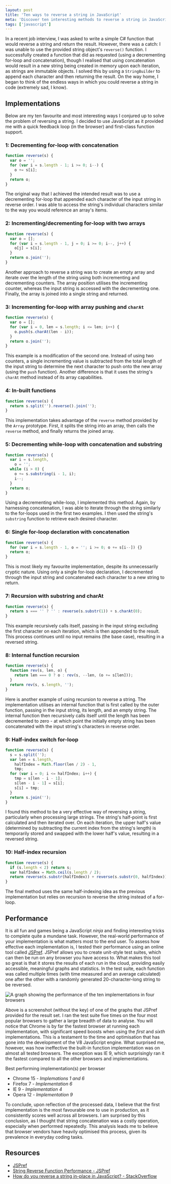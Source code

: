 ```yaml
---
layout: post
title: 'Ten ways to reverse a string in JavaScript'
meta: 'Discover ten interesting methods to reverse a string in JavaScript, complete with performance analysis and practical code examples for coding interviews.'
tags: ['javascript']
---
```


In a recent job interview, I was asked to write a simple C# function that would reverse a string and return the result.
However, there was a catch: I was unable to use the provided string object's `reverse()` function.
I successfully created a function that did as requested (using a decrementing for-loop and concatenation), though I realised that using concatenation would result in a new string being created in memory upon each iteration, as strings are immutable objects.
I solved this by using a `StringBuilder` to append each character and then returning the result.
On the way home, I began to think of the endless ways in which you could reverse a string in code (extremely sad, I know).

<!--more-->

## Implementations

Below are my ten favourite and most interesting ways I conjured up to solve the problem of reversing a string.
I decided to use JavaScript as it provided me with a quick feedback loop (in the browser) and first-class function support.

### 1: Decrementing for-loop with concatenation

```js
function reverse(s) {
  var o = '';
  for (var i = s.length - 1; i >= 0; i--) {
    o += s[i];
  }
  return o;
}
```

The original way that I achieved the intended result was to use a decrementing for-loop that appended each character of the input string in reverse order.
I was able to access the string's individual characters similar to the way you would reference an array's items.

### 2: Incrementing/decrementing for-loop with two arrays

```js
function reverse(s) {
  var o = [];
  for (var i = s.length - 1, j = 0; i >= 0; i--, j++) {
    o[j] = s[i];
  }
  return o.join('');
}
```

Another approach to reverse a string was to create an empty array and iterate over the length of the string using both incrementing and decrementing counters.
The array position utilises the incrementing counter, whereas the input string is accessed with the decrementing one.
Finally, the array is joined into a single string and returned.

### 3: Incrementing for-loop with array pushing and `charAt`

```js
function reverse(s) {
  var o = [];
  for (var i = 0, len = s.length; i <= len; i++) {
    o.push(s.charAt(len - i));
  }
  return o.join('');
}
```

This example is a modification of the second one.
Instead of using two counters, a single incrementing value is subtracted from the total length of the input string to determine the next character to push onto the new array (using the `push` function).
Another difference is that it uses the string's `charAt` method instead of its array capabilities.

### 4: In-built functions

```js
function reverse(s) {
  return s.split('').reverse().join('');
}
```

This implementation takes advantage of the `reverse` method provided by the `Array` prototype.
First, it splits the string into an array, then calls the `reverse` method, and finally returns the joined array.

### 5: Decrementing while-loop with concatenation and substring

```js
function reverse(s) {
  var i = s.length,
    o = '';
  while (i > 0) {
    o += s.substring(i - 1, i);
    i--;
  }
  return o;
}
```

Using a decrementing while-loop, I implemented this method.
Again, by harnessing concatenation, I was able to iterate through the string similarly to the for-loops used in the first two examples.
I then used the string's `substring` function to retrieve each desired character.

### 6: Single for-loop declaration with concatenation

```js
function reverse(s) {
  for (var i = s.length - 1, o = ''; i >= 0; o += s[i--]) {}
  return o;
}
```

This is most likely my favourite implementation, despite its unnecessarily cryptic nature.
Using only a single for-loop declaration, I decremented through the input string and concatenated each character to a new string to return.

### 7: Recursion with substring and charAt

```js
function reverse(s) {
  return s === '' ? '' : reverse(s.substr(1)) + s.charAt(0);
}
```

This example recursively calls itself, passing in the input string excluding the first character on each iteration, which is then appended to the result.
This process continues until no input remains (the base case), resulting in a reversed string.

### 8: Internal function recursion

```js
function reverse(s) {
  function rev(s, len, o) {
    return len === 0 ? o : rev(s, --len, (o += s[len]));
  }
  return rev(s, s.length, '');
}
```

Here is another example of using recursion to reverse a string.
The implementation utilises an internal function that is first called by the outer function, passing in the input string, its length, and an empty string.
The internal function then recursively calls itself until the length has been decremented to zero - at which point the initially empty string has been concatenated with the input string's characters in reverse order.

### 9: Half-index switch for-loop

```js
function reverse(s) {
  s = s.split('');
  var len = s.length,
    halfIndex = Math.floor(len / 2) - 1,
    tmp;
  for (var i = 0; i <= halfIndex; i++) {
    tmp = s[len - i - 1];
    s[len - i - 1] = s[i];
    s[i] = tmp;
  }
  return s.join('');
}
```

I found this method to be a very effective way of reversing a string, particularly when processing large strings.
The string's half-point is first calculated and then iterated over.
On each iteration, the upper half's value (determined by subtracting the current index from the string's length) is temporarily stored and swapped with the lower half's value, resulting in a reversed string.

### 10: Half-index recursion

```js
function reverse(s) {
  if (s.length < 2) return s;
  var halfIndex = Math.ceil(s.length / 2);
  return reverse(s.substr(halfIndex)) + reverse(s.substr(0, halfIndex));
}
```

The final method uses the same half-indexing idea as the previous implementation but relies on recursion to reverse the string instead of a for-loop.

## Performance

It is all fun and games being a JavaScript _ninja_ and finding interesting tricks to complete quite a mundane task.
However, the real-world performance of your implementation is what matters most to the end user.
To assess how effective each implementation is, I tested their performance using an online tool called [JSPref](http://jsperf.com).
JSPref allows you to create unit-style test suites, which can then be run on any browser you have access to.
What makes this tool so great is that it stores the results of each run in the cloud, providing easily accessible, meaningful graphs and statistics.
In the test suite, each function was called multiple times (with time measured and an average calculated) one after the other with a randomly generated 20-character-long string to be reversed.

![A graph showing the performance of the ten implementations in four browsers](browser-performance.png)

Above is a screenshot (without the key) of one of the graphs that JSPref provided for the result set.
I ran the test suite five times on the four most popular browsers to gather a large breadth of data to analyse.
You will notice that Chrome is by far the fastest browser at running each implementation, with significant speed boosts when using the _first_ and _sixth_ implementations.
This is a testament to the time and optimisation that has gone into the development of the V8 JavaScript engine.
What surprised me, however, was how ineffective the built-in function implementation was on almost all tested browsers.
The exception was IE 9, which surprisingly ran it the fastest compared to all the other browsers and implementations.

Best performing implementation(s) per browser

- Chrome 15 - _Implemations 1 and 6_
- Firefox 7 - _Implementation 6_
- IE 9 - _Implementation 4_
- Opera 12 - _Implementation 9_

To conclude, upon reflection of the processed data, I believe that the first implementation is the most favourable one to use in production, as it consistently scores well across all browsers.
I am surprised by this conclusion, as I thought that string concatenation was a costly operation, especially when performed repeatedly.
This analysis leads me to believe that browser vendors have heavily optimised this process, given its prevalence in everyday coding tasks.

## Resources

- [JSPref](http://jsperf.com/)
- [String Reverse Function Performance - JSPref](http://jsperf.com/string-reverse-function-performance)
- [How do you reverse a string in-place in JavaScript? - StackOverflow](http://stackoverflow.com/questions/958908/how-do-you-reverse-a-string-in-place-in-javascript)
